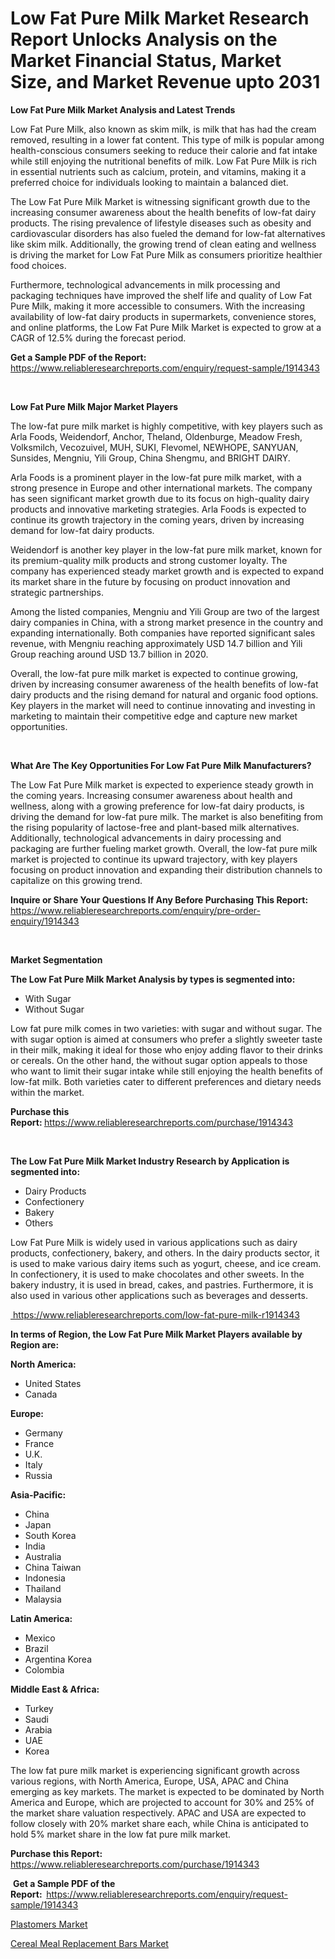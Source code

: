 <p><h1>Low Fat Pure Milk Market Research Report Unlocks Analysis on the Market Financial Status, Market Size, and Market Revenue upto 2031</h1></p><p><strong>Low Fat Pure Milk Market Analysis and Latest Trends</strong></p>
<p><p>Low Fat Pure Milk, also known as skim milk, is milk that has had the cream removed, resulting in a lower fat content. This type of milk is popular among health-conscious consumers seeking to reduce their calorie and fat intake while still enjoying the nutritional benefits of milk. Low Fat Pure Milk is rich in essential nutrients such as calcium, protein, and vitamins, making it a preferred choice for individuals looking to maintain a balanced diet.</p><p>The Low Fat Pure Milk Market is witnessing significant growth due to the increasing consumer awareness about the health benefits of low-fat dairy products. The rising prevalence of lifestyle diseases such as obesity and cardiovascular disorders has also fueled the demand for low-fat alternatives like skim milk. Additionally, the growing trend of clean eating and wellness is driving the market for Low Fat Pure Milk as consumers prioritize healthier food choices.</p><p>Furthermore, technological advancements in milk processing and packaging techniques have improved the shelf life and quality of Low Fat Pure Milk, making it more accessible to consumers. With the increasing availability of low-fat dairy products in supermarkets, convenience stores, and online platforms, the Low Fat Pure Milk Market is expected to grow at a CAGR of 12.5% during the forecast period.</p></p>
<p><strong>Get a Sample PDF of the Report:&nbsp;</strong> <a href="https://www.reliableresearchreports.com/enquiry/request-sample/1914343">https://www.reliableresearchreports.com/enquiry/request-sample/1914343</a></p>
<p>&nbsp;</p>
<p><strong>Low Fat Pure Milk Major Market Players</strong></p>
<p><p>The low-fat pure milk market is highly competitive, with key players such as Arla Foods, Weidendorf, Anchor, Theland, Oldenburge, Meadow Fresh, Volksmilch, Vecozuivel, MUH, SUKI, Flevomel, NEWHOPE, SANYUAN, Sunsides, Mengniu, Yili Group, China Shengmu, and BRIGHT DAIRY. </p><p>Arla Foods is a prominent player in the low-fat pure milk market, with a strong presence in Europe and other international markets. The company has seen significant market growth due to its focus on high-quality dairy products and innovative marketing strategies. Arla Foods is expected to continue its growth trajectory in the coming years, driven by increasing demand for low-fat dairy products.</p><p>Weidendorf is another key player in the low-fat pure milk market, known for its premium-quality milk products and strong customer loyalty. The company has experienced steady market growth and is expected to expand its market share in the future by focusing on product innovation and strategic partnerships.</p><p>Among the listed companies, Mengniu and Yili Group are two of the largest dairy companies in China, with a strong market presence in the country and expanding internationally. Both companies have reported significant sales revenue, with Mengniu reaching approximately USD 14.7 billion and Yili Group reaching around USD 13.7 billion in 2020.</p><p>Overall, the low-fat pure milk market is expected to continue growing, driven by increasing consumer awareness of the health benefits of low-fat dairy products and the rising demand for natural and organic food options. Key players in the market will need to continue innovating and investing in marketing to maintain their competitive edge and capture new market opportunities.</p></p>
<p>&nbsp;</p>
<p><strong>What Are The Key Opportunities For Low Fat Pure Milk Manufacturers?</strong></p>
<p><p>The Low Fat Pure Milk market is expected to experience steady growth in the coming years. Increasing consumer awareness about health and wellness, along with a growing preference for low-fat dairy products, is driving the demand for low-fat pure milk. The market is also benefiting from the rising popularity of lactose-free and plant-based milk alternatives. Additionally, technological advancements in dairy processing and packaging are further fueling market growth. Overall, the low-fat pure milk market is projected to continue its upward trajectory, with key players focusing on product innovation and expanding their distribution channels to capitalize on this growing trend.</p></p>
<p><strong>Inquire or Share Your Questions If Any Before Purchasing This Report:</strong> <a href="https://www.reliableresearchreports.com/enquiry/pre-order-enquiry/1914343">https://www.reliableresearchreports.com/enquiry/pre-order-enquiry/1914343</a></p>
<p>&nbsp;</p>
<p><strong>Market Segmentation</strong></p>
<p><strong>The Low Fat Pure Milk Market Analysis by types is segmented into:</strong></p>
<p><ul><li>With Sugar</li><li>Without Sugar</li></ul></p>
<p><p>Low fat pure milk comes in two varieties: with sugar and without sugar. The with sugar option is aimed at consumers who prefer a slightly sweeter taste in their milk, making it ideal for those who enjoy adding flavor to their drinks or cereals. On the other hand, the without sugar option appeals to those who want to limit their sugar intake while still enjoying the health benefits of low-fat milk. Both varieties cater to different preferences and dietary needs within the market.</p></p>
<p><strong>Purchase this Report:&nbsp;</strong><a href="https://www.reliableresearchreports.com/purchase/1914343">https://www.reliableresearchreports.com/purchase/1914343</a></p>
<p>&nbsp;</p>
<p><strong>The Low Fat Pure Milk Market Industry Research by Application is segmented into:</strong></p>
<p><ul><li>Dairy Products</li><li>Confectionery</li><li>Bakery</li><li>Others</li></ul></p>
<p><p>Low Fat Pure Milk is widely used in various applications such as dairy products, confectionery, bakery, and others. In the dairy products sector, it is used to make various dairy items such as yogurt, cheese, and ice cream. In confectionery, it is used to make chocolates and other sweets. In the bakery industry, it is used in bread, cakes, and pastries. Furthermore, it is also used in various other applications such as beverages and desserts.</p></p>
<p><a href="https://www.reliableresearchreports.com/low-fat-pure-milk-r1914343">&nbsp;https://www.reliableresearchreports.com/low-fat-pure-milk-r1914343</a></p>
<p><strong>In terms of Region, the Low Fat Pure Milk Market Players available by Region are:</strong></p>
<p>
    <p> <strong> North America: </strong>
        <ul>
            <li>United States</li>
            <li>Canada</li>
        </ul>
        </p> 
    <p> <strong> Europe: </strong>
        <ul>
            <li>Germany</li>
            <li>France</li>
            <li>U.K.</li>
            <li>Italy</li>
            <li>Russia</li>
        </ul>
        </p> 
    <p> <strong> Asia-Pacific: </strong>
        <ul>
            <li>China</li>
            <li>Japan</li>
            <li>South Korea</li>
            <li>India</li>
            <li>Australia</li>
            <li>China Taiwan</li>
            <li>Indonesia</li>
            <li>Thailand</li>
            <li>Malaysia</li>
        </ul>
        </p> 
    <p> <strong> Latin America: </strong>
        <ul>
            <li>Mexico</li>
            <li>Brazil</li>
            <li>Argentina Korea</li>
            <li>Colombia</li>
        </ul>
        </p> 
    <p> <strong> Middle East & Africa: </strong>
        <ul>
            <li>Turkey</li>
            <li>Saudi</li>
            <li>Arabia</li>
            <li>UAE</li>
            <li>Korea</li>
        </ul>
    </p>
    </p>
<p><p>The low fat pure milk market is experiencing significant growth across various regions, with North America, Europe, USA, APAC and China emerging as key markets. The market is expected to be dominated by North America and Europe, which are projected to account for 30% and 25% of the market share valuation respectively. APAC and USA are expected to follow closely with 20% market share each, while China is anticipated to hold 5% market share in the low fat pure milk market.</p></p>
<p><strong>Purchase this Report: </strong><a href="https://www.reliableresearchreports.com/purchase/1914343">https://www.reliableresearchreports.com/purchase/1914343</a></p>
<p>&nbsp;<strong>Get a Sample PDF of the Report:&nbsp;&nbsp;</strong><a href="https://www.reliableresearchreports.com/enquiry/request-sample/1914343">https://www.reliableresearchreports.com/enquiry/request-sample/1914343</a></p>
<p><strong></strong></p>
<p><p><a href="https://glittery-fuchsia-86a.notion.site/Plastomers-Market-Offer-Valuable-Insights-into-Market-Size-Market-Share-Market-Trends-and-Project-c26c806f8b0040c18e1e8cc56ea6a95d">Plastomers Market</a></p><p><a href="https://github.com/pizolina/Market-Research-Report-List-4/blob/main/cereal-meal-replacement-bars-market.md">Cereal Meal Replacement Bars Market</a></p></p>